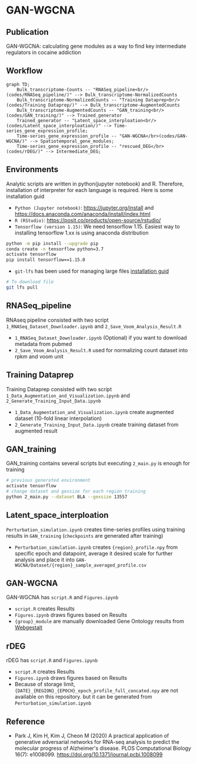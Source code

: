 # GAN-WGCNA

## Publication
GAN-WGCNA: calculating gene modules as a way to find key intermediate regulators in cocaine addiction

## Workflow
```mermaid
graph TD;
    Bulk_transcriptome-Counts -- "RNASeq_pipeline<br/>(codes/RNASeq_pipeline/)" --> Bulk_transcriptome-NormalizedCounts
    Bulk_transcriptome-NormalizedCounts -- "Training Dataprep<br/>(codes/Training Dataprep/)" --> Bulk_transcriptome-AugmentedCounts
    Bulk_transcriptome-AugmentedCounts -- "GAN_training<br/>(codes/GAN_training/)" --> Trained_generator
    Trained_generator -- "Latent_space_interploation<br/>(codes/Latent_space_interploation/)" --> Time-series_gene_expression_profile;
    Time-series_gene_expression_profile -- "GAN-WGCNA</br>(codes/GAN-WGCNA/)" --> Spatiotemporal_gene_modules;
    Time-series_gene_expression_profile -- "rescued_DEG</br>(codes/rDEG/)" --> Intermediate_DEG;

```

## Environments
Analytic scripts are written in python(jupyter notebook) and R. Therefore, installation of interpreter for each language is required. Here is some installation guid
- `Python (Jupyter notebook)`: https://jupyter.org/install and https://docs.anaconda.com/anaconda/install/index.html
- `R (RStudio)`: https://posit.co/products/open-source/rstudio/
- `Tensorflow (version 1.15)`: We need tensorflow 1.15. Easiest way to installing tensorflow 1.xx is using anaconda distribution
```bash
python -m pip install --upgrade pip
conda create -n tensorflow python=3.7
activate tensorflow
pip install tensorflow==1.15.0
```
- `git-lfs` has been used for managing large files  [installation guid](https://github.com/git-lfs/git-lfs/wiki/Installation) 
```bash
# To download file
git lfs pull
```

## RNASeq_pipeline
RNAseq pipeline consisted with two script `1_RNASeq_Dataset_Downloader.ipynb` and `2_Save_Voom_Analysis_Result.R`
- `1_RNASeq_Dataset_Downloader.ipynb` (Optional) if you want to download metadata from pubmed
- `2_Save_Voom_Analysis_Result.R` used for normalizing count dataset into rpkm and voom unit

## Training Dataprep
Training Dataprep consisted with two script `1_Data_Augmentation_and_Visualization.ipynb` and `2_Generate_Training_Input_Data.ipynb`
- `1_Data_Augmentation_and_Visualization.ipynb`  create augmented dataset (10-fold linear interpolation)
- `2_Generate_Training_Input_Data.ipynb` create training dataset from augmented result

## GAN_training
GAN_training contains several scripts but executing `2_main.py` is enough for training
```bash
# previous generated environment
activate tensorflow
# change dataset and gexsize for each region training
python 2_main.py --dataset BLA --gexsize 13557
```

## Latent_space_interploation
`Perturbation_simulation.ipynb` creates time-series profiles using training results in `GAN_training` (`checkpoints` are generated after training)
- `Perturbation_simulation.ipynb` creates `{region}_profile.npy` from specific epoch and datapoint, average it desired scale for further analysis and place it into `GAN-WGCNA/Dataset/{region}_sample_averaged_profile.csv`

## GAN-WGCNA
GAN-WGCNA has `script.R` and `Figures.ipynb` 
- `script.R` creates Results 
- `Figures.ipynb` draws figures based on Results
- `{group}_module` are manually downloaded Gene Ontology results from [Webgestalt](https://www.webgestalt.org/)

## rDEG
rDEG has `script.R` and `Figures.ipynb` 
- `script.R` creates Results 
- `Figures.ipynb` draws figures based on Results
- Because of storage limit, `{DATE}_{REGION}_{EPOCH}_epoch_profile_full_concated.npy` are not available on this repository. but it can be generated from `Perturbation_simulation.ipynb`

## Reference
- Park J, Kim H, Kim J, Cheon M (2020) A practical application of generative adversarial networks for RNA-seq analysis to predict the molecular progress of Alzheimer's disease. PLOS Computational Biology 16(7): e1008099. https://doi.org/10.1371/journal.pcbi.1008099

